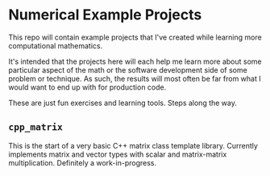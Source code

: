 # Numerical Example Projects

This repo will contain example projects that I've created while learning
more computational mathematics.

It's intended that the projects here will each help me learn more about
some particular aspect of the math or the software development side of
some problem or technique. As such, the results will most often be far
from what I would want to end up with for production code.

These are just fun exercises and learning tools. Steps along the way.

## `cpp_matrix`

This is the start of a very basic C++ matrix class template library.
Currently implements matrix and vector types with scalar and
matrix-matrix multiplication. Definitely a work-in-progress.
